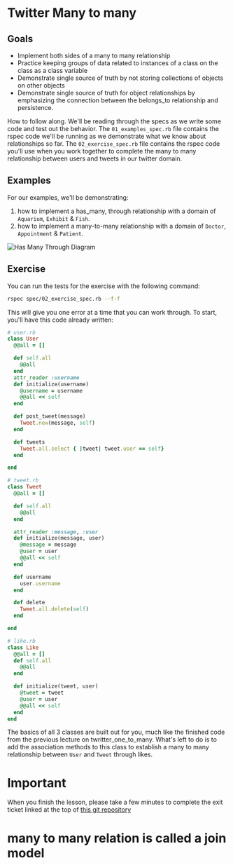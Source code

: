# Twitter Many to many
## Goals
* Implement both sides of a many to many relationship
* Practice keeping groups of data related to instances of a class on the class as a class variable
* Demonstrate single source of truth by not storing collections of objects on other objects
* Demonstrate single source of truth for object relationships by emphasizing the connection between the belongs_to relationship and persistence.

How to follow along. We'll be reading through the specs as we write some code and test out the behavior. The `01_examples_spec.rb` file contains the rspec code we'll be running as we demonstrate what we know about relationships so far. The `02_exercise_spec.rb` file contains the rspec code you'll use when you work together to complete the many to many relationship between users and tweets in our twitter domain.

## Examples

For our examples, we'll be demonstrating:
1. how to implement a has_many, through relationship with a domain of `Aquarium`, `Exhibit` & `Fish`.
2. how to implement a many-to-many relationship with a domain of `Doctor`, `Appointment` & `Patient`.

![Has Many Through Diagram](has_many_through_diagram.drawio.png)

## Exercise

You can run the tests for the exercise with the following command:

```bash
rspec spec/02_exercise_spec.rb --f-f
```
This will give you one error at a time that you can work through. To start, you'll have this code already written: 

```rb
# user.rb
class User 
  @@all = []

  def self.all 
    @@all 
  end
  attr_reader :username
  def initialize(username)
    @username = username
    @@all << self
  end

  def post_tweet(message)
    Tweet.new(message, self)
  end

  def tweets
    Tweet.all.select { |tweet| tweet.user == self}
  end

end
```

```rb
# tweet.rb
class Tweet 
  @@all = []

  def self.all
    @@all
  end

  attr_reader :message, :user
  def initialize(message, user)
    @message = message
    @user = user
    @@all << self
  end

  def username 
    user.username
  end

  def delete 
    Tweet.all.delete(self) 
  end

end
```

```rb
# like.rb
class Like 
  @@all = []
  def self.all 
    @@all 
  end

  def initialize(tweet, user)
    @tweet = tweet 
    @user = user
    @@all << self
  end
end
```

The basics of all 3 classes are built out for you, much like the finished code from the previous lecture on twritter_one_to_many. What's left to do is to add the association methods to this class to establish a many to many relationship between `User` and `Tweet` through likes.

# Important

When you finish the lesson, please take a few minutes to complete the exit ticket linked at the top of 
[this git repository](https://github.com/DakotaLMartinez/twitter_many_to_many)

# many to many relation is called a  join model